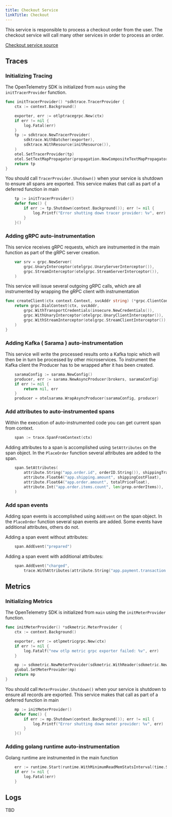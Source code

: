 ```yaml
---
title: Checkout Service
linkTitle: Checkout
---
```


This service is responsible to process a checkout order from the user. The
checkout service will call many other services in order to process an order.

[Checkout service source](https://github.com/open-telemetry/opentelemetry-demo/blob/main/src/checkoutservice/)

## Traces

### Initializing Tracing

The OpenTelemetry SDK is initialized from `main` using the `initTracerProvider`
function.

```go
func initTracerProvider() *sdktrace.TracerProvider {
    ctx := context.Background()

    exporter, err := otlptracegrpc.New(ctx)
    if err != nil {
        log.Fatal(err)
    }
    tp := sdktrace.NewTracerProvider(
        sdktrace.WithBatcher(exporter),
        sdktrace.WithResource(initResource()),
    )
    otel.SetTracerProvider(tp)
    otel.SetTextMapPropagator(propagation.NewCompositeTextMapPropagator(propagation.TraceContext{}, propagation.Baggage{}))
    return tp
}
```

You should call `TracerProvider.Shutdown()` when your service is shutdown to
ensure all spans are exported. This service makes that call as part of a
deferred function in main

```go
    tp := initTracerProvider()
    defer func() {
        if err := tp.Shutdown(context.Background()); err != nil {
            log.Printf("Error shutting down tracer provider: %v", err)
        }
    }()
```

### Adding gRPC auto-instrumentation

This service receives gRPC requests, which are instrumented in the main function
as part of the gRPC server creation.

```go
    var srv = grpc.NewServer(
        grpc.UnaryInterceptor(otelgrpc.UnaryServerInterceptor()),
        grpc.StreamInterceptor(otelgrpc.StreamServerInterceptor()),
    )
```

This service will issue several outgoing gRPC calls, which are all instrumented
by wrapping the gRPC client with instrumentation

```go
func createClient(ctx context.Context, svcAddr string) (*grpc.ClientConn, error) {
    return grpc.DialContext(ctx, svcAddr,
        grpc.WithTransportCredentials(insecure.NewCredentials()),
        grpc.WithUnaryInterceptor(otelgrpc.UnaryClientInterceptor()),
        grpc.WithStreamInterceptor(otelgrpc.StreamClientInterceptor()),
    )
}
```

### Adding Kafka ( Sarama ) auto-instrumentation

This service will write the processed results onto a Kafka topic which will then
be in turn be processed by other microservices.
To instrument the Kafka client the Producer has to be wrapped after it has been created.

```go
    saramaConfig := sarama.NewConfig()
    producer, err := sarama.NewAsyncProducer(brokers, saramaConfig)
    if err != nil {
        return nil, err
    }
    producer = otelsarama.WrapAsyncProducer(saramaConfig, producer)
```

### Add attributes to auto-instrumented spans

Within the execution of auto-instrumented code you can get current span from
context.

```go
    span := trace.SpanFromContext(ctx)
```

Adding attributes to a span is accomplished using `SetAttributes` on the span
object. In the `PlaceOrder` function several attributes are added to the span.

```go
    span.SetAttributes(
        attribute.String("app.order.id", orderID.String()), shippingTrackingAttribute,
        attribute.Float64("app.shipping.amount", shippingCostFloat),
        attribute.Float64("app.order.amount", totalPriceFloat),
        attribute.Int("app.order.items.count", len(prep.orderItems)),
    )
```

### Add span events

Adding span events is accomplished using `AddEvent` on the span object. In the
`PlaceOrder` function several span events are added. Some events have
additional attributes, others do not.

Adding a span event without attributes:

```go
    span.AddEvent("prepared")
```

Adding a span event with additional attributes:

```go
    span.AddEvent("charged",
        trace.WithAttributes(attribute.String("app.payment.transaction.id", txID)))
```

## Metrics

### Initializing Metrics

The OpenTelemetry SDK is initialized from `main` using the `initMeterProvider`
function.

```go
func initMeterProvider() *sdkmetric.MeterProvider {
    ctx := context.Background()

    exporter, err := otlpmetricgrpc.New(ctx)
    if err != nil {
        log.Fatalf("new otlp metric grpc exporter failed: %v", err)
    }

    mp := sdkmetric.NewMeterProvider(sdkmetric.WithReader(sdkmetric.NewPeriodicReader(exporter)))
    global.SetMeterProvider(mp)
    return mp
}
```

You should call `MeterProvider.Shutdown()` when your service is shutdown to
ensure all records are exported. This service makes that call as part of a
deferred function in main

```go
    mp := initMeterProvider()
    defer func() {
        if err := mp.Shutdown(context.Background()); err != nil {
            log.Printf("Error shutting down meter provider: %v", err)
        }
    }()
```

### Adding golang runtime auto-instrumentation

Golang runtime are instrumented in the main function

```go
    err := runtime.Start(runtime.WithMinimumReadMemStatsInterval(time.Second))
    if err != nil {
        log.Fatal(err)
    }
```

## Logs

TBD
